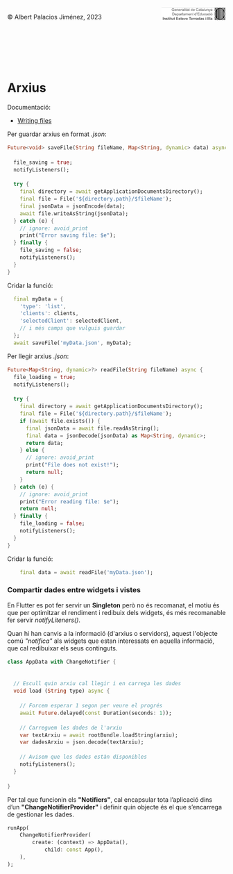 <div style="display: flex; width: 100%;">
    <div style="flex: 1; padding: 0px;">
        <p>© Albert Palacios Jiménez, 2023</p>
    </div>
    <div style="flex: 1; padding: 0px; text-align: right;">
        <img src="./assets/ieti.png" height="32" alt="Logo de IETI" style="max-height: 32px;">
    </div>
</div>
<br/>

<br/>
<center><img src="./assets/dartlogo.png" style="max-height: 75px" alt="">
<br/></center>
<br/>
<br/>

# Arxius

Documentació:

- [Writing files](https://docs.flutter.dev/cookbook/persistence/reading-writing-files)

Per guardar arxius en format *.json*:

```dart
Future<void> saveFile(String fileName, Map<String, dynamic> data) async {

  file_saving = true;
  notifyListeners();

  try {
    final directory = await getApplicationDocumentsDirectory();
    final file = File('${directory.path}/$fileName');
    final jsonData = jsonEncode(data);
    await file.writeAsString(jsonData);
  } catch (e) {
    // ignore: avoid_print
    print("Error saving file: $e");
  } finally {
    file_saving = false;
    notifyListeners();
  }
}
```

Cridar la funció:

```dart
  final myData = {
    'type': 'list',
    'clients': clients,
    'selectedClient': selectedClient,
    // i més camps que vulguis guardar
  };
  await saveFile('myData.json', myData);
```

Per llegir arxius *.json*:

```dart
Future<Map<String, dynamic>?> readFile(String fileName) async {
  file_loading = true;
  notifyListeners();

  try {
    final directory = await getApplicationDocumentsDirectory();
    final file = File('${directory.path}/$fileName');
    if (await file.exists()) {
      final jsonData = await file.readAsString();
      final data = jsonDecode(jsonData) as Map<String, dynamic>;
      return data;
    } else {
      // ignore: avoid_print
      print("File does not exist!");
      return null;
    }
  } catch (e) {
    // ignore: avoid_print
    print("Error reading file: $e");
    return null;
  } finally {
    file_loading = false;
    notifyListeners();
  }
}
```

Cridar la funció:

```dart
    final data = await readFile('myData.json');
```


### Compartir dades entre widgets i vistes

En Flutter es pot fer servir un **Singleton** però no és recomanat, el motiu és que per optimitzar el rendiment i redibuix dels widgets, és més recomanable fer servir *notifyLiteners()*.

Quan hi han canvis a la informació (d'arxius o servidors), aquest l'objecte comú *"notifica"* als widgets que estan interessats en aquella informació, que cal redibuixar els seus continguts.


```dart
class AppData with ChangeNotifier {


  // Escull quin arxiu cal llegir i en carrega les dades
  void load (String type) async {

    // Forcem esperar 1 segon per veure el progrés
    await Future.delayed(const Duration(seconds: 1));

    // Carreguem les dades de l'arxiu
    var textArxiu = await rootBundle.loadString(arxiu);
    var dadesArxiu = json.decode(textArxiu);

    // Avisem que les dades estàn disponibles
    notifyListeners();
  }

}
```

Per tal que funcionin els **"Notifiers"**, cal encapsular tota l’aplicació dins d’un **"ChangeNotifierProvider"** i definir quin objecte és el que s’encarrega de gestionar les dades.

```dart
runApp(
    ChangeNotifierProvider(
        create: (context) => AppData(),
            child: const App(),
    ),
);
```